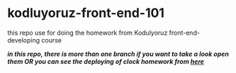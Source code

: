# kodluyoruz-front-end-101
this repo use for doing the homework from Kodulyoruz front-end-developing course 

***in this repo, there is more than one branch if you want to take a look  open them OR you can see the deploying of clock homework from [here](https://ubeysaab.github.io/kodluyoruz-front-end-101/)***
